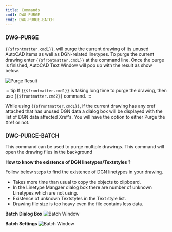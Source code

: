 ```yaml
---
title: Commands
cmd1: DWG-PURGE
cmd2: DWG-PURGE-BATCH
---
```


### DWG-PURGE
<code>{{$frontmatter.cmd1}}</code>, will purge the current drawing of its unused AutoCAD items as well as DGN-related linetypes.
To purge the current drawing enter <code>{{$frontmatter.cmd1}}</code> at the command line.
Once the purge is finished, AutoCAD Text Window will pop up with the result as show below.

![Purge Result](/img/purgeresult.jpg)

::: tip
If <code>{{$frontmatter.cmd1}}</code> is taking long time to purge the drawing, then use <code>{{$frontmatter.cmd2}}</code> command.
:::

While using <code>{{$frontmatter.cmd1}}</code>, if the current drawing has any xref attached that has unused DGN data
a dialog box will be displayed with the list of DGN data affected Xref's.
You will have the option to either Purge the Xref or not.


### DWG-PURGE-BATCH
This command can be used to purge multiple drawings.
This command will open the drawing files in the background


**How to know the existence of DGN linetypes/Textstyles ?**

Follow below steps to find the existence of DGN linetypes in your drawing. 
- Takes more time than usual to copy the objects to clipboard.
- In the Linetype Mangaer dialog box there are number of unknown Linetypes which are not using.
- Existence of unknown Textstyles in the Text style list.
- Drawing file size is too heavy even the file contains less data.

**Batch Dialog Box**
![Batch Window](/img/batch.jpg)

**Batch Settings**
![Batch Window](/img/batchoptions.jpg)